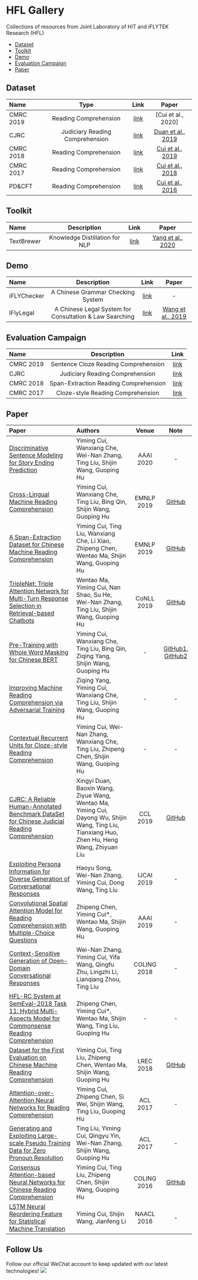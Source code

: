# HFL Gallery
Collections of resources from Joint Laboratory of HIT and iFLYTEK Research (HFL)


<!-- TOC -->

- [Dataset](#Dataset)
- [Toolkit](#Toolkit)
- [Demo](#Demo)
- [Evaluation Campaign](#Evaluation-Campaign)
- [Paper](#Paper)

<!-- /TOC -->


## Dataset

| Name | Type | Link | Paper |
| :------ | :------: | :------: | :------: | 
| CMRC 2019 | Reading Comprehension | [link](https://github.com/ymcui/cmrc2019) | [Cui et al., 2020] |
| CJRC | Judiciary Reading Comprehension | [link](https://github.com/china-ai-law-challenge/CAIL2019/tree/master/阅读理解) | [Duan et al., 2019](https://arxiv.org/abs/1912.09156)
| CMRC 2018 | Reading Comprehension | [link](https://github.com/ymcui/cmrc2018) | [Cui et al., 2019](https://www.aclweb.org/anthology/D19-1600/) |
| CMRC 2017 | Reading Comprehension | [link](https://github.com/ymcui/cmrc2017) | [Cui et al., 2018](https://www.aclweb.org/anthology/L18-1431/) |
| PD&CFT | Reading Comprehension | [link](https://github.com/ymcui/Chinese-Cloze-RC) | [Cui et al., 2016](https://www.aclweb.org/anthology/C16-1167/) |

## Toolkit

| Name | Description | Link | Paper |
| :------ | :------: | :------: | :------: | 
| TextBrewer | Knowledge Distillation for NLP | [link](https://github.com/airaria/TextBrewer) | [Yang et al., 2020](https://arxiv.org/abs/2002.12620) | 

## Demo

| Name | Description | Link | Paper |
| :------ | :------: | :------: | :------: | 
| iFLYChecker | A Chinese Grammar Checking System | [link](http://check.hfl-rc.com) | - |
| IFlyLegal | A Chinese Legal System for Consultation & Law Searching | [link](https://github.com/china-ai-law-challenge/CAIL2019/tree/master/阅读理解#法小飞) | [Wang et al., 2019](https://www.aclweb.org/anthology/D19-3017/) | 


## Evaluation Campaign

| Name | Description | Link |
| :------ | :------: | :------: | 
| CMRC 2019 | Sentence Cloze Reading Comprehension | [link](http://hfl-rc.github.io/cmrc2019/) |
| CJRC | Judiciary Reading Comprehension | [link](http://cail.cipsc.org.cn)
| CMRC 2018 | Span-Extraction Reading Comprehension | [link](http://hfl-rc.github.io/cmrc2018/) |
| CMRC 2017 | Cloze-style Reading Comprehension | [link](http://hfl-rc.github.io/cmrc2017/) |

## Paper

| Paper | Authors | Venue | Note |
| :------ | :------ | :------: | :------: | 
| [Discriminative Sentence Modeling for Story Ending Prediction](https://arxiv.org/abs/1912.09008) | Yiming Cui, Wanxiang Che, Wei-Nan Zhang, Ting Liu, Shijin Wang, Guoping Hu | AAAI 2020 | - | 
| [Cross-Lingual Machine Reading Comprehension](https://www.aclweb.org/anthology/D19-1169/) | Yiming Cui, Wanxiang Che, Ting Liu, Bing Qin, Shijin Wang, Guoping Hu | EMNLP 2019 | [GitHub](https://github.com/ymcui/Cross-Lingual-MRC) |
| [A Span-Extraction Dataset for Chinese Machine Reading Comprehension](https://www.aclweb.org/anthology/D19-1600/) | Yiming Cui, Ting Liu, Wanxiang Che, Li Xiao, Zhipeng Chen, Wentao Ma, Shijin Wang, Guoping Hu | EMNLP 2019 | [GitHub](https://github.com/ymcui/cmrc2018) |
| [TripleNet: Triple Attention Network for Multi-Turn Response Selection in Retrieval-based Chatbots](https://www.aclweb.org/anthology/K19-1069/) | Wentao Ma, Yiming Cui, Nan Shao, Su He, Wei-Nan Zhang, Ting Liu, Shijin Wang, Guoping Hu | CoNLL 2019 | [GitHub](https://github.com/wtma/TripleNet) |
| [Pre-Training with Whole Word Masking for Chinese BERT](https://arxiv.org/abs/1906.08101) | Yiming Cui, Wanxiang Che, Ting Liu, Bing Qin, Ziqing Yang, Shijin Wang, Guoping Hu | - | [GitHub1](https://github.com/ymcui/Chinese-BERT-wwm/), [GitHub2](https://github.com/ymcui/Chinese-PreTrained-XLNet) |
| [Improving Machine Reading Comprehension via Adversarial Training](https://arxiv.org/abs/1911.03614) | Ziqing Yang, Yiming Cui, Wanxiang Che, Ting Liu, Shijin Wang, Guoping Hu | - | - |
| [Contextual Recurrent Units for Cloze-style Reading Comprehension](https://arxiv.org/abs/1911.05960) | Yiming Cui, Wei-Nan Zhang, Wanxiang Che, Ting Liu, Zhipeng Chen, Shijin Wang, Guoping Hu | - | - |
| [CJRC: A Reliable Human-Annotated Benchmark DataSet for Chinese Judicial Reading Comprehension](https://arxiv.org/abs/1912.09156) | Xingyi Duan, Baoxin Wang, Ziyue Wang, Wentao Ma, Yiming Cui, Dayong Wu, Shijin Wang, Ting Liu, Tianxiang Huo, Zhen Hu, Heng Wang, Zhiyuan Liu | CCL 2019 | [GitHub](https://github.com/china-ai-law-challenge/CAIL2019) | 
| [Exploiting Persona Information for Diverse Generation of Conversational Responses](https://arxiv.org/abs/1905.12188) | Haoyu Song, Wei-Nan Zhang, Yiming Cui, Dong Wang, Ting Liu | IJCAI 2019 | - |
| [Convolutional Spatial Attention Model for Reading Comprehension with Multiple-Choice Questions](https://arxiv.org/abs/1811.08610) | Zhipeng Chen, Yiming Cui*, Wentao Ma, Shijin Wang, Guoping Hu | AAAI 2019 | - |
| [Context-Sensitive Generation of Open-Domain Conversational Responses](https://www.aclweb.org/anthology/C18-1206/) | Wei-Nan Zhang, Yiming Cui, Yifa Wang, Qingfu Zhu, Lingzhi Li, Lianqiang Zhou, Ting Liu | COLING 2018 | - |
| [HFL-RC System at SemEval-2018 Task 11: Hybrid Multi-Aspects Model for Commonsense Reading Comprehension](https://arxiv.org/abs/1803.05655) | Zhipeng Chen, Yiming Cui*, Wentao Ma, Shijin Wang, Ting Liu, Guoping Hu | - | - |
| [Dataset for the First Evaluation on Chinese Machine Reading Comprehension](https://www.aclweb.org/anthology/L18-1431/) | Yiming Cui, Ting Liu, Zhipeng Chen, Wentao Ma, Shijin Wang, Guoping Hu | LREC 2018 | [GitHub](https://github.com/ymcui/cmrc2017) |
| [Attention-over-Attention Neural Networks for Reading Comprehension](https://www.aclweb.org/anthology/P17-1055/) | Yiming Cui, Zhipeng Chen, Si Wei, Shijin Wang, Ting Liu, Guoping Hu | ACL 2017 | - |
| [Generating and Exploiting Large-scale Pseudo Training Data for Zero Pronoun Resolution](https://www.aclweb.org/anthology/P17-1010/) | Ting Liu, Yiming Cui, Qingyu Yin, Wei-Nan Zhang, Shijin Wang, Guoping Hu | ACL 2017 | - |
| [Consensus Attention-based Neural Networks for Chinese Reading Comprehension](https://www.aclweb.org/anthology/C16-1167/) | Yiming Cui, Ting Liu, Zhipeng Chen, Shijin Wang, Guoping Hu | COLING 2016 | [GitHub](https://github.com/ymcui/Chinese-Cloze-RC) |
| [LSTM Neural Reordering Feature for Statistical Machine Translation](https://www.aclweb.org/anthology/N16-1112/) | Yiming Cui, Shijin Wang, Jianfeng Li | NAACL 2016 | - |







## Follow Us
Follow our official WeChat account to keep updated with our latest technologies!
![](pics/hfl_qrcode.jpg)

